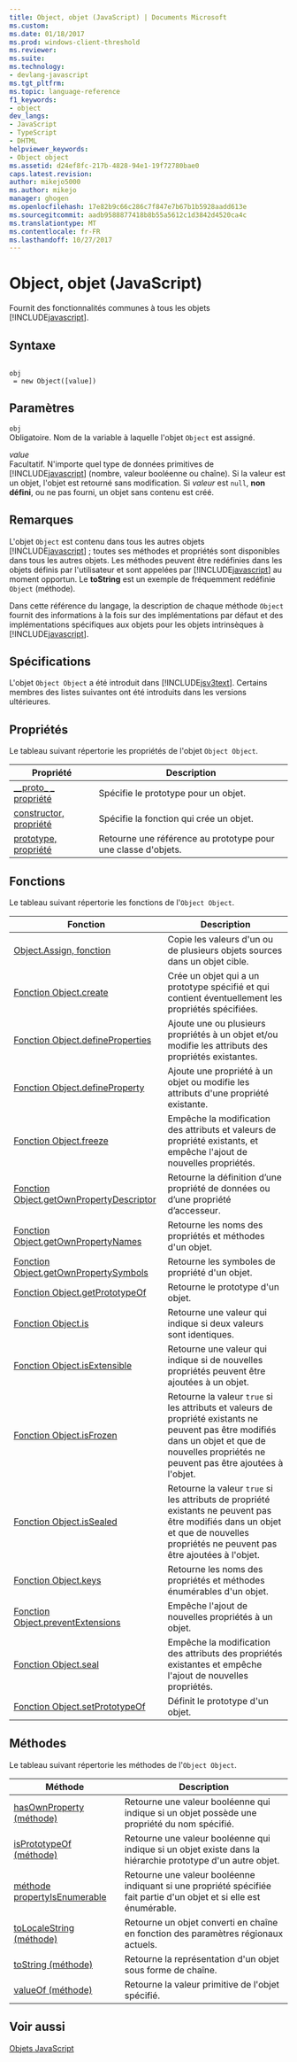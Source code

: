 ```yaml
---
title: Object, objet (JavaScript) | Documents Microsoft
ms.custom: 
ms.date: 01/18/2017
ms.prod: windows-client-threshold
ms.reviewer: 
ms.suite: 
ms.technology:
- devlang-javascript
ms.tgt_pltfrm: 
ms.topic: language-reference
f1_keywords:
- object
dev_langs:
- JavaScript
- TypeScript
- DHTML
helpviewer_keywords:
- Object object
ms.assetid: d24ef8fc-217b-4828-94e1-19f72780bae0
caps.latest.revision: 
author: mikejo5000
ms.author: mikejo
manager: ghogen
ms.openlocfilehash: 17e82b9c66c286c7f847e7b67b1b5928aadd613e
ms.sourcegitcommit: aadb9588877418b8b55a5612c1d3842d4520ca4c
ms.translationtype: MT
ms.contentlocale: fr-FR
ms.lasthandoff: 10/27/2017
---
```

# <a name="object-object-javascript"></a>Object, objet (JavaScript)
Fournit des fonctionnalités communes à tous les objets [!INCLUDE[javascript](../../javascript/includes/javascript-md.md)].  
  
## <a name="syntax"></a>Syntaxe  
  
```  
  
obj  
 = new Object([value])   
```  
  
## <a name="parameters"></a>Paramètres  
 `obj`  
 Obligatoire. Nom de la variable à laquelle l'objet `Object` est assigné.  
  
 *value*  
 Facultatif. N'importe quel type de données primitives de [!INCLUDE[javascript](../../javascript/includes/javascript-md.md)] (nombre, valeur booléenne ou chaîne). Si la valeur est un objet, l'objet est retourné sans modification. Si *valeur* est `null`, **non défini**, ou ne pas fourni, un objet sans contenu est créé.  
  
## <a name="remarks"></a>Remarques  
 L'objet `Object` est contenu dans tous les autres objets [!INCLUDE[javascript](../../javascript/includes/javascript-md.md)] ; toutes ses méthodes et propriétés sont disponibles dans tous les autres objets. Les méthodes peuvent être redéfinies dans les objets définis par l'utilisateur et sont appelées par [!INCLUDE[javascript](../../javascript/includes/javascript-md.md)] au moment opportun. Le **toString** est un exemple de fréquemment redéfinie `Object` (méthode).  
  
 Dans cette référence du langage, la description de chaque méthode `Object` fournit des informations à la fois sur des implémentations par défaut et des implémentations spécifiques aux objets pour les objets intrinsèques à [!INCLUDE[javascript](../../javascript/includes/javascript-md.md)].  
  
## <a name="requirements"></a>Spécifications  
 L'objet `Object Object` a été introduit dans [!INCLUDE[jsv3text](../../javascript/reference/includes/jsv3text-md.md)]. Certains membres des listes suivantes ont été introduits dans les versions ultérieures.  
  
## <a name="properties"></a>Propriétés  
 Le tableau suivant répertorie les propriétés de l'objet `Object Object`.  
  
|Propriété|Description|  
|--------------|-----------------|  
|[__proto\_ \_ propriété](../../javascript/reference/proto-property-object-javascript.md)|Spécifie le prototype pour un objet.|  
|[constructor, propriété](../../javascript/reference/constructor-property-object-javascript.md)|Spécifie la fonction qui crée un objet.|  
|[prototype, propriété](../../javascript/reference/prototype-property-object-javascript.md)|Retourne une référence au prototype pour une classe d'objets.|  
  
## <a name="functions"></a>Fonctions  
 Le tableau suivant répertorie les fonctions de l'`Object Object`.  
  
|Fonction|Description|  
|--------------|-----------------|  
|[Object.Assign, fonction](../../javascript/reference/object-assign-function-object-javascript.md)|Copie les valeurs d'un ou de plusieurs objets sources dans un objet cible.|  
|[Fonction Object.create](../../javascript/reference/object-create-function-javascript.md)|Crée un objet qui a un prototype spécifié et qui contient éventuellement les propriétés spécifiées.|  
|[Fonction Object.defineProperties](../../javascript/reference/object-defineproperties-function-javascript.md)|Ajoute une ou plusieurs propriétés à un objet et/ou modifie les attributs des propriétés existantes.|  
|[Fonction Object.defineProperty](../../javascript/reference/object-defineproperty-function-javascript.md)|Ajoute une propriété à un objet ou modifie les attributs d'une propriété existante.|  
|[Fonction Object.freeze](../../javascript/reference/object-freeze-function-javascript.md)|Empêche la modification des attributs et valeurs de propriété existants, et empêche l'ajout de nouvelles propriétés.|  
|[Fonction Object.getOwnPropertyDescriptor](../../javascript/reference/object-getownpropertydescriptor-function-javascript.md)|Retourne la définition d’une propriété de données ou d’une propriété d’accesseur.|  
|[Fonction Object.getOwnPropertyNames](../../javascript/reference/object-getownpropertynames-function-javascript.md)|Retourne les noms des propriétés et méthodes d'un objet.|  
|[Fonction Object.getOwnPropertySymbols](../../javascript/reference/object-getownpropertysymbols-function-javascript.md)|Retourne les symboles de propriété d'un objet.|  
|[Fonction Object.getPrototypeOf](../../javascript/reference/object-getprototypeof-function-javascript.md)|Retourne le prototype d'un objet.|  
|[Fonction Object.is](../../javascript/reference/object-is-function-javascript.md)|Retourne une valeur qui indique si deux valeurs sont identiques.|  
|[Fonction Object.isExtensible](../../javascript/reference/object-isextensible-function-javascript.md)|Retourne une valeur qui indique si de nouvelles propriétés peuvent être ajoutées à un objet.|  
|[Fonction Object.isFrozen](../../javascript/reference/object-isfrozen-function-javascript.md)|Retourne la valeur `true` si les attributs et valeurs de propriété existants ne peuvent pas être modifiés dans un objet et que de nouvelles propriétés ne peuvent pas être ajoutées à l'objet.|  
|[Fonction Object.isSealed](../../javascript/reference/object-issealed-function-javascript.md)|Retourne la valeur `true` si les attributs de propriété existants ne peuvent pas être modifiés dans un objet et que de nouvelles propriétés ne peuvent pas être ajoutées à l'objet.|  
|[Fonction Object.keys](../../javascript/reference/object-keys-function-javascript.md)|Retourne les noms des propriétés et méthodes énumérables d'un objet.|  
|[Fonction Object.preventExtensions](../../javascript/reference/object-preventextensions-function-javascript.md)|Empêche l'ajout de nouvelles propriétés à un objet.|  
|[Fonction Object.seal](../../javascript/reference/object-seal-function-javascript.md)|Empêche la modification des attributs des propriétés existantes et empêche l'ajout de nouvelles propriétés.|  
|[Fonction Object.setPrototypeOf](../../javascript/reference/object-setprototypeof-function-javascript.md)|Définit le prototype d'un objet.|  
  
## <a name="methods"></a>Méthodes  
 Le tableau suivant répertorie les méthodes de l'`Object Object`.  
  
|Méthode|Description|  
|------------|-----------------|  
|[hasOwnProperty (méthode)](../../javascript/reference/hasownproperty-method-object-javascript.md)|Retourne une valeur booléenne qui indique si un objet possède une propriété du nom spécifié.|  
|[isPrototypeOf (méthode)](../../javascript/reference/isprototypeof-method-object-javascript.md)|Retourne une valeur booléenne qui indique si un objet existe dans la hiérarchie prototype d'un autre objet.|  
|[méthode propertyIsEnumerable](../../javascript/reference/propertyisenumerable-method-object-javascript.md)|Retourne une valeur booléenne indiquant si une propriété spécifiée fait partie d'un objet et si elle est énumérable.|  
|[toLocaleString (méthode)](../../javascript/reference/tolocalestring-method-object-javascript.md)|Retourne un objet converti en chaîne en fonction des paramètres régionaux actuels.|  
|[toString (méthode)](../../javascript/reference/tostring-method-object-javascript.md)|Retourne la représentation d'un objet sous forme de chaîne.|  
|[valueOf (méthode)](../../javascript/reference/valueof-method-object-javascript.md)|Retourne la valeur primitive de l'objet spécifié.|  
  
## <a name="see-also"></a>Voir aussi  
 [Objets JavaScript](../../javascript/reference/javascript-objects.md)